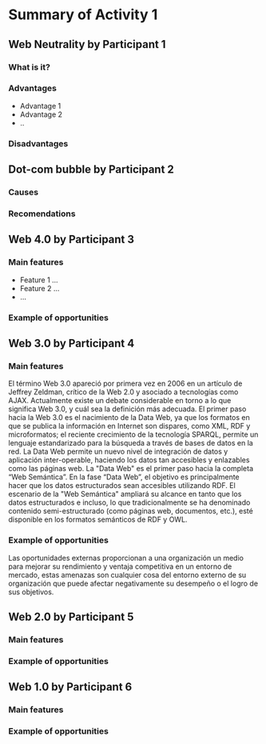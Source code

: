 # Summary of Activity 1


## Web Neutrality by Participant 1

### What is it?

### Advantages
  - Advantage 1
  - Advantage 2
  - ..

### Disadvantages


## Dot-com bubble by Participant 2

### Causes

### Recomendations


## Web 4.0 by Participant 3

### Main features
 - Feature 1 ...
 - Feature 2 ...
 - ...

### Example of opportunities


## Web 3.0 by Participant 4

### Main features
El término Web 3.0 apareció por primera vez en 2006 en un artículo de Jeffrey Zeldman, crítico de la Web 2.0 y asociado a tecnologías como AJAX. Actualmente existe un debate considerable en torno a lo que significa Web 3.0, y cuál sea la definición más adecuada.
El primer paso hacia la Web 3.0 es el nacimiento de la Data Web, ya que los formatos en que se publica la información en Internet son dispares, como XML, RDF y microformatos; el reciente crecimiento de la tecnología SPARQL, permite un lenguaje estandarizado para la búsqueda a través de bases de datos en la red. La Data Web permite un nuevo nivel de integración de datos y aplicación inter-operable, haciendo los datos tan accesibles y enlazables como las páginas web. La "Data Web" es el primer paso hacia la completa “Web Semántica”. En la fase “Data Web”, el objetivo es principalmente hacer que los datos estructurados sean accesibles utilizando RDF. El escenario de la "Web Semántica" ampliará su alcance en tanto que los datos estructurados e incluso, lo que tradicionalmente se ha denominado contenido semi-estructurado (como páginas web, documentos, etc.), esté disponible en los formatos semánticos de RDF y OWL.

### Example of opportunities

Las oportunidades externas proporcionan a una organización un medio para mejorar su rendimiento y ventaja competitiva en un entorno de mercado, estas amenazas son cualquier cosa del entorno externo de su organización que puede afectar negativamente su desempeño o el logro de sus objetivos.

## Web 2.0 by Participant 5

### Main features

### Example of opportunities


## Web 1.0 by Participant 6

### Main features

### Example of opportunities
